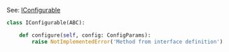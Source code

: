 
See: [IConfigurable](../../../toolkit_api/python/commons/config/iconfigurable/)

```python
class IConfigurable(ABC):

    def configure(self, config: ConfigParams):
        raise NotImplementedError('Method from interface definition')

```


